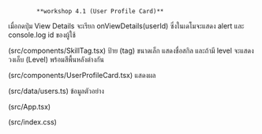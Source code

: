             **workshop 4.1 (User Profile Card)**
เมื่อกดปุ่ม View Details จะเรียก onViewDetails(userId) ซึ่งในเดโมจะแสดง alert และ console.log id ของผู้ใช้

(src/components/SkillTag.tsx) 
ป้าย (tag) ขนาดเล็ก แสดงชื่อสกิล และถ้ามี level จะแสดงวงเล็บ (Level) พร้อมสีพื้นหลังต่างกัน

(src/components/UserProfileCard.tsx)
แสดงผล

(src/data/users.ts)
ข้อมูลตัวอย่าง

(src/App.tsx)


(src/index.css)
